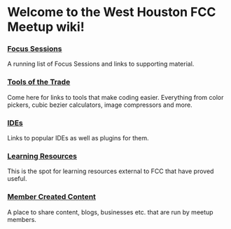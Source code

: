# Welcome to the West Houston FCC Meetup wiki!

### [Focus Sessions](https://github.com/joshuadavidson/West-Houston-FCC-Meetup/wiki/Focus-Sessions)
A running list of Focus Sessions and links to supporting material.

### [Tools of the Trade](https://github.com/joshuadavidson/West-Houston-FCC-Meetup/wiki/Tools-of-the-Trade)
Come here for links to tools that make coding easier. Everything from color pickers, cubic bezier calculators, image compressors and more.

### [IDEs](https://github.com/joshuadavidson/West-Houston-FCC-Meetup/wiki/IDEs)
Links to popular IDEs as well as plugins for them.

### [Learning Resources](https://github.com/joshuadavidson/West-Houston-FCC-Meetup/wiki/Learning-Resources)
This is the spot for learning resources external to FCC that have proved useful.

### [Member Created Content](https://github.com/joshuadavidson/West-Houston-FCC-Meetup/wiki/Member-Created-Content)
A place to share content, blogs, businesses etc. that are run by meetup members.
